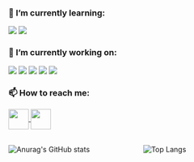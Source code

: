 ### 🌱 I’m currently learning:
![](https://img.shields.io/badge/Code-Flutter-informational?style=flat&logo=Flutter&logoColor=white&color=bd93f9)
![](https://img.shields.io/badge/Code-Go-informational?style=flat&logo=Go&logoColor=white&color=bd93f9)



### 🔭 I’m currently working on:
![](https://img.shields.io/badge/IDE-IntelliJ-informational?style=flat&logo=IntelliJIDEA&logoColor=white&color=6272a4)
![](https://img.shields.io/badge/Code-Kotlin-informational?style=flat&logo=Kotlin&logoColor=white&color=6272a4)
![](https://img.shields.io/badge/Code-Groovy-informational?style=flat&logo=ApacheGroovy&logoColor=white&color=6272a4)
![](https://img.shields.io/badge/Tools-PostgresSQL-informational?style=flat&logo=PostgreSQL&logoColor=white&color=6272a4)
![](https://img.shields.io/badge/Tools-Docker-informational?style=flat&logo=Docker&logoColor=white&color=6272a4)


### 📫 How to reach me:
<!-- Actual text -->
<a href="https://www.linkedin.com/in/janainacoelhodr/" target="_blank">
  <img align="center" src="https://image.flaticon.com/icons/png/512/145/145807.png" width="40px" />
</a>
<a href="mailto: janainacoelhodr@gmail.com">
  <img align="center" src="https://image.flaticon.com/icons/png/512/552/552486.png" width="40px" />
</a>
<br/>
<br/>

![Anurag's GitHub stats](https://github-readme-stats.vercel.app/api?username=ninacoelhodr&show_icons=true&theme=dracula&count_private=true)
       
![Top Langs](https://github-readme-stats.vercel.app/api/top-langs/?username=ninacoelhodr&layout=compact&theme=dracula)


<!--
**ninacoelhodr/ninacoelhodr** is a ✨ _special_ ✨ repository because its `README.md` (this file) appears on your GitHub profile.

Here are some ideas to get you started:

- 🔭 I’m currently working on ...
- 🌱 I’m currently learning ...
- 👯 I’m looking to collaborate on ...
- 🤔 I’m looking for help with ...
- 💬 Ask me about ...
- 📫 How to reach me: ...
- 😄 Pronouns: ...
- ⚡ Fun fact: ...
-->
